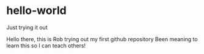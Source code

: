 # hello-world
Just trying it out

Hello there, this is Rob trying out my first github repository
Been meaning to learn this so I can teach others!
